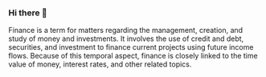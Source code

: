 ### Hi there 👋

Finance is a term for matters regarding the management, creation, and study of money and investments. It involves the use of credit and debt, securities, and investment to finance current projects using future income flows. Because of this temporal aspect, finance is closely linked to the time value of money, interest rates, and other related topics.
<!--
**duttaconsultancy/duttaconsultancy** is a ✨ _special_ ✨ repository because its `README.md` (this file) appears on your GitHub profile.

Here are some ideas to get you started:

- 🔭 I’m currently working on ...
- 🌱 I’m currently learning ...
- 👯 I’m looking to collaborate on ...
- 🤔 I’m looking for help with ...
- 💬 Ask me about ...
- 📫 How to reach me: ...
- 😄 Pronouns: ...
- ⚡ Fun fact: ...
-->